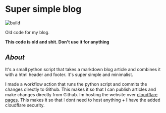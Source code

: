 # Super simple blog
![build](https://github.com/cappig/blog/actions/workflows/build.yml/badge.svg)

Old code for my blog.

**This code is old and shit. Don't use it for anything**

## *About*

It's a small python script that takes a markdown blog article and combines it with a html header and footer. It's super simple and minimalist. 

I made a workflow action that runs the python script and commits the changes directly to Github. This makes it so that I can publish articles and make changes directly from Github. Im hosting the website over [cloudflare pages](https://pages.cloudflare.com/). This makes it so that I dont need to host anything + I have the added cloudflare security.
